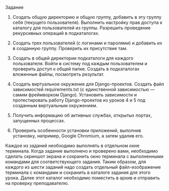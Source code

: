 Задание

1. Создать общую директорию и общую группу, добавить в эту группу себя (текущего пользователя). Выполнить настройку прав доступа к каталогу для пользователей из группы. Разрешить проведение рекурсивных операций в подкаталогах.

2. Создать трех пользователей (с логинами и паролями) и добавить их в созданную группу. Проверить их присутствие там.

3. Создать в общей директории подкаталоги для каждого пользователя. Войти в систему под каждым пользователем и проверить доступ к общей папке. Создать в подкаталогах вложенные файлы, посмотреть результат.

4. Создать виртуальное окружение для Django-проектов. Создать файл зависимостей requirements.txt (с единственной зависимостью — самим фреймворком Django). Установить зависимости и протестировать работу Django-проектов из уроков 4 и 5 под созданным виртуальным окружением.

5. Получить информацию об активных службах, открытых портах, запущенных процессах.

6. Проверить особенности установки приложений, выполнив установку, например, Google Chromium, а затем удалив его.

Каждое из заданий необходимо выполнять в отдельном окне терминала. Когда задание выполнено и проверено вами, необходимо сделать скриншот экрана и сохранить окно терминала с выполненными командами для соответствующего задания. Таким образом, для каждого из шести заданий надо создать отдельный файл-изображение терминала с командами и сохранить в каталоге задания для этого урока. Далее этот каталог необходимо поместить в архив и отправить на проверку преподавателю.